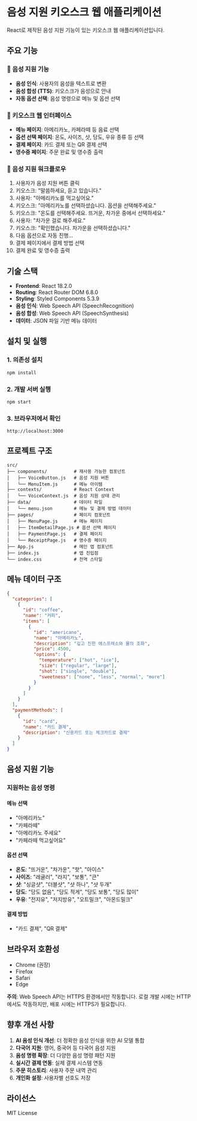 # 음성 지원 키오스크 웹 애플리케이션

React로 제작된 음성 지원 기능이 있는 키오스크 웹 애플리케이션입니다.

## 주요 기능

### 🎤 음성 지원 기능
- **음성 인식**: 사용자의 음성을 텍스트로 변환
- **음성 합성 (TTS)**: 키오스크가 음성으로 안내
- **자동 옵션 선택**: 음성 명령으로 메뉴 및 옵션 선택

### 📱 키오스크 웹 인터페이스
- **메뉴 페이지**: 아메리카노, 카페라떼 등 음료 선택
- **옵션 선택 페이지**: 온도, 사이즈, 샷, 당도, 우유 종류 등 선택
- **결제 페이지**: 카드 결제 또는 QR 결제 선택
- **영수증 페이지**: 주문 완료 및 영수증 출력

### 🔄 음성 지원 워크플로우
1. 사용자가 음성 지원 버튼 클릭
2. 키오스크: "말씀하세요, 듣고 있습니다."
3. 사용자: "아메리카노를 먹고싶어요."
4. 키오스크: "아메리카노를 선택하셨습니다. 옵션을 선택해주세요."
5. 키오스크: "온도를 선택해주세요. 뜨거운, 차가운 중에서 선택하세요."
6. 사용자: "차가운 걸로 해주세요."
7. 키오스크: "확인했습니다. 차가운을 선택하셨습니다."
8. 다음 옵션으로 자동 진행...
9. 결제 페이지에서 결제 방법 선택
10. 결제 완료 및 영수증 출력

## 기술 스택

- **Frontend**: React 18.2.0
- **Routing**: React Router DOM 6.8.0
- **Styling**: Styled Components 5.3.9
- **음성 인식**: Web Speech API (SpeechRecognition)
- **음성 합성**: Web Speech API (SpeechSynthesis)
- **데이터**: JSON 파일 기반 메뉴 데이터

## 설치 및 실행

### 1. 의존성 설치
```bash
npm install
```

### 2. 개발 서버 실행
```bash
npm start
```

### 3. 브라우저에서 확인
```
http://localhost:3000
```

## 프로젝트 구조

```
src/
├── components/          # 재사용 가능한 컴포넌트
│   ├── VoiceButton.js   # 음성 지원 버튼
│   └── MenuItem.js      # 메뉴 아이템
├── contexts/            # React Context
│   └── VoiceContext.js  # 음성 지원 상태 관리
├── data/                # 데이터 파일
│   └── menu.json        # 메뉴 및 결제 방법 데이터
├── pages/               # 페이지 컴포넌트
│   ├── MenuPage.js      # 메뉴 페이지
│   ├── ItemDetailPage.js # 옵션 선택 페이지
│   ├── PaymentPage.js   # 결제 페이지
│   └── ReceiptPage.js   # 영수증 페이지
├── App.js               # 메인 앱 컴포넌트
├── index.js             # 앱 진입점
└── index.css            # 전역 스타일
```

## 메뉴 데이터 구조

```json
{
  "categories": [
    {
      "id": "coffee",
      "name": "커피",
      "items": [
        {
          "id": "americano",
          "name": "아메리카노",
          "description": "깊고 진한 에스프레소와 물의 조화",
          "price": 4500,
          "options": {
            "temperature": ["hot", "ice"],
            "size": ["regular", "large"],
            "shot": ["single", "double"],
            "sweetness": ["none", "less", "normal", "more"]
          }
        }
      ]
    }
  ],
  "paymentMethods": [
    {
      "id": "card",
      "name": "카드 결제",
      "description": "신용카드 또는 체크카드로 결제"
    }
  ]
}
```

## 음성 지원 기능

### 지원하는 음성 명령

#### 메뉴 선택
- "아메리카노"
- "카페라떼"
- "아메리카노 주세요"
- "카페라떼 먹고싶어요"

#### 옵션 선택
- **온도**: "뜨거운", "차가운", "핫", "아이스"
- **사이즈**: "레귤러", "라지", "보통", "큰"
- **샷**: "싱글샷", "더블샷", "샷 하나", "샷 두개"
- **당도**: "당도 없음", "당도 적게", "당도 보통", "당도 많이"
- **우유**: "전지유", "저지방유", "오트밀크", "아몬드밀크"

#### 결제 방법
- "카드 결제", "QR 결제"

## 브라우저 호환성

- Chrome (권장)
- Firefox
- Safari
- Edge

**주의**: Web Speech API는 HTTPS 환경에서만 작동합니다. 로컬 개발 시에는 HTTP에서도 작동하지만, 배포 시에는 HTTPS가 필요합니다.

## 향후 개선 사항

1. **AI 음성 인식 개선**: 더 정확한 음성 인식을 위한 AI 모델 통합
2. **다국어 지원**: 영어, 중국어 등 다국어 음성 지원
3. **음성 명령 확장**: 더 다양한 음성 명령 패턴 지원
4. **실시간 결제 연동**: 실제 결제 시스템 연동
5. **주문 히스토리**: 사용자 주문 내역 관리
6. **개인화 설정**: 사용자별 선호도 저장

## 라이선스

MIT License 